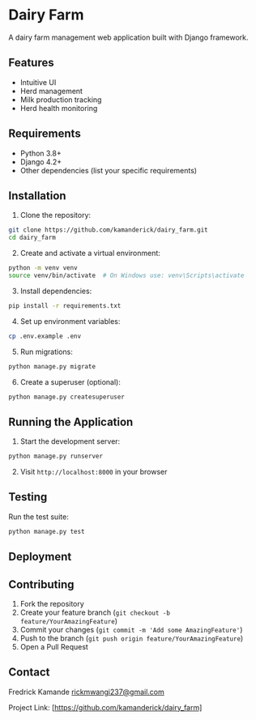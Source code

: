 # Dairy Farm

A dairy farm management web application built with Django framework.

## Features

- Intuitive  UI
- Herd management 
- Milk production tracking
- Herd health monitoring

## Requirements

- Python 3.8+
- Django 4.2+
- Other dependencies (list your specific requirements)

## Installation

1. Clone the repository:
```bash
git clone https://github.com/kamanderick/dairy_farm.git
cd dairy_farm
```

2. Create and activate a virtual environment:
```bash
python -m venv venv
source venv/bin/activate  # On Windows use: venv\Scripts\activate
```

3. Install dependencies:
```bash
pip install -r requirements.txt
```

4. Set up environment variables:
```bash
cp .env.example .env
```

5. Run migrations:
```bash
python manage.py migrate
```

6. Create a superuser (optional):
```bash
python manage.py createsuperuser
```

## Running the Application

1. Start the development server:
```bash
python manage.py runserver
```

2. Visit `http://localhost:8000` in your browser

## Testing

Run the test suite:
```bash
python manage.py test
```

## Deployment



## Contributing

1. Fork the repository
2. Create your feature branch (`git checkout -b feature/YourAmazingFeature`)
3. Commit your changes (`git commit -m 'Add some AmazingFeature'`)
4. Push to the branch (`git push origin feature/YourAmazingFeature`)
5. Open a Pull Request



## Contact

Fredrick Kamande rickmwangi237@gmail.com

Project Link: [https://github.com/kamanderick/dairy_farm]
